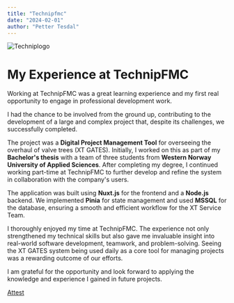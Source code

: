 ```yaml
---
title: "Technipfmc"
date: "2024-02-01"
author: "Petter Tesdal"
---
```

   
![Techniplogo](/work/Technipfmc.svg)  

<!--more-->
# My Experience at TechnipFMC

Working at TechnipFMC was a great learning experience and my first real opportunity to engage in professional development work.

I had the chance to be involved from the ground up, contributing to the development of a large and complex project that, despite its challenges, we successfully completed.

The project was a **Digital Project Management Tool** for overseeing the overhaul of valve trees (XT GATES). Initially, I worked on this as part of my **Bachelor's thesis** with a team of three students from **Western Norway University of Applied Sciences**. After completing my degree, I continued working part-time at TechnipFMC to further develop and refine the system in collaboration with the company's users.

The application was built using **Nuxt.js** for the frontend and a **Node.js** backend. We implemented **Pinia** for state management and used **MSSQL** for the database, ensuring a smooth and efficient workflow for the XT Service Team. 

I thoroughly enjoyed my time at TechnipFMC. The experience not only strengthened my technical skills but also gave me invaluable insight into real-world software development, teamwork, and problem-solving. Seeing the XT GATES system being used daily as a core tool for managing projects was a rewarding outcome of our efforts.

I am grateful for the opportunity and look forward to applying the knowledge and experience I gained in future projects.

[Attest](files/technipfmc-attest.pdf)
